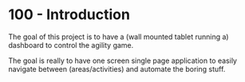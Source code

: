 # 100 - Introduction

The goal of this project is to have a (wall mounted tablet running a) dashboard to control the agility game.

The goal is really to have one screen single page application to easily navigate between (areas/activities) and automate the boring stuff.
